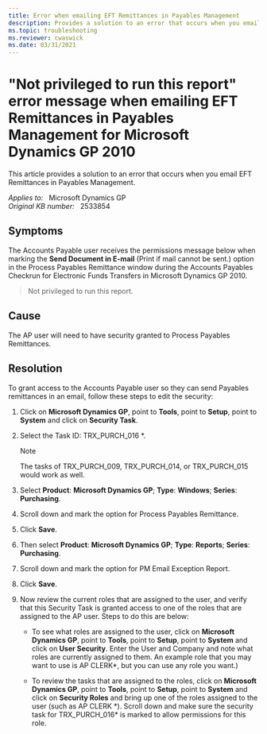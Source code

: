 ```yaml
---
title: Error when emailing EFT Remittances in Payables Management
description: Provides a solution to an error that occurs when you email EFT Remittances in Payables Management.
ms.topic: troubleshooting
ms.reviewer: cwaswick
ms.date: 03/31/2021
---
```

# "Not privileged to run this report" error message when emailing EFT Remittances in Payables Management for Microsoft Dynamics GP 2010

This article provides a solution to an error that occurs when you email EFT Remittances in Payables Management.

_Applies to:_ &nbsp; Microsoft Dynamics GP  
_Original KB number:_ &nbsp; 2533854

## Symptoms

The Accounts Payable user receives the permissions message below when marking the **Send Document in E-mail** (Print if mail cannot be sent.) option in the Process Payables Remittance window during the Accounts Payables Checkrun for Electronic Funds Transfers in Microsoft Dynamics GP 2010.

> Not privileged to run this report.

## Cause

The AP user will need to have security granted to Process Payables Remittances.

## Resolution

To grant access to the Accounts Payable user so they can send Payables remittances in an email, follow these steps to edit the security:

1. Click on **Microsoft Dynamics GP**, point to **Tools**, point to **Setup**, point to **System** and click on **Security Task**.
2. Select the Task ID: TRX_PURCH_016 *.

    > [!NOTE]
    > The tasks of TRX_PURCH_009, TRX_PURCH_014, or TRX_PURCH_015 would work as well.

3. Select **Product**: **Microsoft Dynamics GP**; **Type**: **Windows**; **Series**: **Purchasing**.
4. Scroll down and mark the option for Process Payables Remittance.
5. Click **Save**.
6. Then select **Product**: **Microsoft Dynamics GP**; **Type**: **Reports**; **Series**: **Purchasing**.
7. Scroll down and mark the option for PM Email Exception Report.
8. Click **Save**.
9. Now review the current roles that are assigned to the user, and verify that this Security Task is granted access to one of the roles that are assigned to the AP user. Steps to do this are below:

    - To see what roles are assigned to the user, click on **Microsoft Dynamics GP**, point to **Tools**, point to **Setup**, point to **System** and click on **User Security**. Enter the User and Company and note what roles are currently assigned to them. An example role that you may want to use is AP CLERK*, but you can use any role you want.)

    - To review the tasks that are assigned to the roles, click on **Microsoft Dynamics GP**, point to **Tools**, point to **Setup**, point to **System** and click on **Security Roles** and bring up one of the roles assigned to the user (such as AP CLERK *). Scroll down and make sure the security task for TRX_PURCH_016\* is marked to allow permissions for this role.
